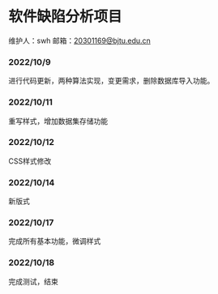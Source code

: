 # 软件缺陷分析项目                        

维护人：swh                  邮箱：20301169@bjtu.edu.cn

### 2022/10/9 

进行代码更新，两种算法实现，变更需求，删除数据库导入功能。

### 2022/10/11

重写样式，增加数据集存储功能

### 2022/10/12

 CSS样式修改

### 2022/10/14

新版式

### 2022/10/17

完成所有基本功能，微调样式

### 2022/10/18

完成测试，结束

